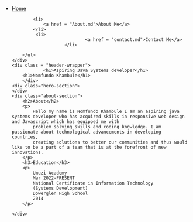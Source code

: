 <body>
	<div class = "navigation-wrapper">
		<ul>
			 <li>
                                <a href = "README.md">Home</a>
			</li>

			<li>
				<a href = "About.md">About Me</a>
			</li>
			 <li>
                                <a href = "contact.md">Contact Me</a>
                        </li>

		</ul>
	</div>
	<div class = "header-wrapper">
                <h1>Aspiring Java Systems developer</h1>
		<h1>Nomfundo Khambule</h1>
        </div>
	<div class="hero-section">
	</div>
	<div class="about-section">
		<h2>About</h2>
		<p>
			Hello my name is Nomfundo Khambule I am an aspiring java systems developer who has acquired skills in responsive web design and Javascript which has equipped me with
			problem solving skills and coding knowledge. I am passionate about technological advancements in developing countries,
			creating solutions to better our communities and thus would like to be a part of a team that is at the forefront of new innovations.
		</p>
		<h3>Education</h3>
		<p>
			Umuzi Academy 
			Mar 2022-PRESENT 
			National Certificate in Information Technology 
			(Systems Development) 
			Dowerglen High School 
			2014
		</p> 

	</div>	

</body>
<style>
	.hero-section{
		background-image: https://www.google.com/url?sa=i&url=https%3A%2F%2Ffrugalminimalistkitchen.com%2Faesthetic-minimalist-wallpaper-desktop-background%2F&psig=AOvVaw3B6rglPhTCUP2XxB3GdQV8&ust=1652273226010000&source=images&cd=vfe&ved=0CAkQjRxqFwoTCIipsNH71PcCFQAAAAAdAAAAABAD;
</style>
